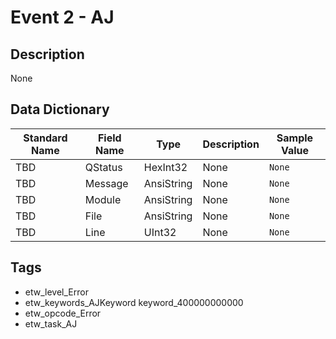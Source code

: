 # Event 2 - AJ

## Description
None

## Data Dictionary
|Standard Name|Field Name|Type|Description|Sample Value|
|---|---|---|---|---|
|TBD|QStatus|HexInt32|None|`None`|
|TBD|Message|AnsiString|None|`None`|
|TBD|Module|AnsiString|None|`None`|
|TBD|File|AnsiString|None|`None`|
|TBD|Line|UInt32|None|`None`|

## Tags
* etw_level_Error
* etw_keywords_AJKeyword keyword_400000000000
* etw_opcode_Error
* etw_task_AJ